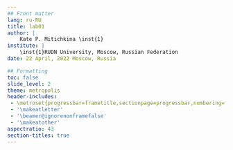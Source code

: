 ```yaml
---
## Front matter
lang: ru-RU
title: lab01
author: |
	Kate P. Mitichkina \inst{1}
institute: |
	\inst{1}RUDN University, Moscow, Russian Federation
date: 22 April, 2022 Moscow, Russia

## Formatting
toc: false
slide_level: 2
theme: metropolis
header-includes: 
 - \metroset{progressbar=frametitle,sectionpage=progressbar,numbering=fraction}
 - '\makeatletter'
 - '\beamer@ignorenonframefalse'
 - '\makeatother'
aspectratio: 43
section-titles: true
---
```

